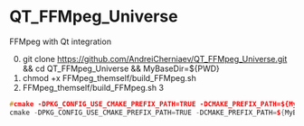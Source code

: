 # QT_FFMpeg_Universe
 FFMpeg with Qt integration

0) git clone https://github.com/AndreiCherniaev/QT_FFMpeg_Universe.git && cd QT_FFMpeg_Universe && MyBaseDir=${PWD}
1) chmod +x FFMpeg_themself/build_FFMpeg.sh
2) FFMpeg_themself/build_FFMpeg.sh
3
```cpp
#cmake -DPKG_CONFIG_USE_CMAKE_PREFIX_PATH=TRUE -DCMAKE_PREFIX_PATH=${MyBaseDir}/FFMpeg_themself/build/libavcodec/ -S Qt_FFMpeg/src/ -B build-host/
cmake -DPKG_CONFIG_USE_CMAKE_PREFIX_PATH=TRUE -DCMAKE_PREFIX_PATH=${MyBaseDir}/FFMpeg_themself/build/lib/pkgconfig/ -S Qt_FFMpeg/src/ -B build-host/
```